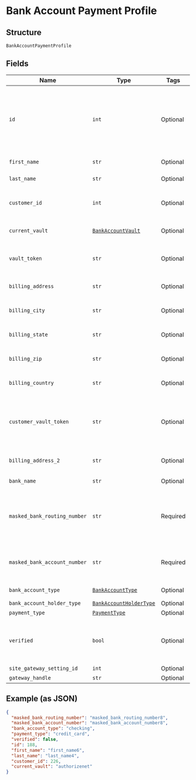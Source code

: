 
# Bank Account Payment Profile

## Structure

`BankAccountPaymentProfile`

## Fields

| Name | Type | Tags | Description |
|  --- | --- | --- | --- |
| `id` | `int` | Optional | The Chargify-assigned ID of the stored bank account. This value can be used as an input to payment_profile_id when creating a subscription, in order to re-use a stored payment profile for the same customer |
| `first_name` | `str` | Optional | The first name of the bank account holder |
| `last_name` | `str` | Optional | The last name of the bank account holder |
| `customer_id` | `int` | Optional | The Chargify-assigned id for the customer record to which the bank account belongs |
| `current_vault` | [`BankAccountVault`](../../doc/models/bank-account-vault.md) | Optional | The vault that stores the payment profile with the provided vault_token. |
| `vault_token` | `str` | Optional | The “token” provided by your vault storage for an already stored payment profile |
| `billing_address` | `str` | Optional | The current billing street address for the bank account |
| `billing_city` | `str` | Optional | The current billing address city for the bank account |
| `billing_state` | `str` | Optional | The current billing address state for the bank account |
| `billing_zip` | `str` | Optional | The current billing address zip code for the bank account |
| `billing_country` | `str` | Optional | The current billing address country for the bank account |
| `customer_vault_token` | `str` | Optional | (only for Authorize.Net CIM storage): the customerProfileId for the owner of the customerPaymentProfileId provided as the vault_token. |
| `billing_address_2` | `str` | Optional | The current billing street address, second line, for the bank account |
| `bank_name` | `str` | Optional | The bank where the account resides |
| `masked_bank_routing_number` | `str` | Required | A string representation of the stored bank routing number with all but the last 4 digits marked with X’s (i.e. ‘XXXXXXX1111’). payment_type will be bank_account |
| `masked_bank_account_number` | `str` | Required | A string representation of the stored bank account number with all but the last 4 digits marked with X’s (i.e. ‘XXXXXXX1111’) |
| `bank_account_type` | [`BankAccountType`](../../doc/models/bank-account-type.md) | Optional | Defaults to checking<br>**Default**: `'checking'` |
| `bank_account_holder_type` | [`BankAccountHolderType`](../../doc/models/bank-account-holder-type.md) | Optional | Defaults to personal |
| `payment_type` | [`PaymentType`](../../doc/models/payment-type.md) | Optional | **Default**: `'credit_card'` |
| `verified` | `bool` | Optional | denotes whether a bank account has been verified by providing the amounts of two small deposits made into the account<br>**Default**: `False` |
| `site_gateway_setting_id` | `int` | Optional | - |
| `gateway_handle` | `str` | Optional | - |

## Example (as JSON)

```json
{
  "masked_bank_routing_number": "masked_bank_routing_number8",
  "masked_bank_account_number": "masked_bank_account_number8",
  "bank_account_type": "checking",
  "payment_type": "credit_card",
  "verified": false,
  "id": 188,
  "first_name": "first_name6",
  "last_name": "last_name4",
  "customer_id": 226,
  "current_vault": "authorizenet"
}
```

